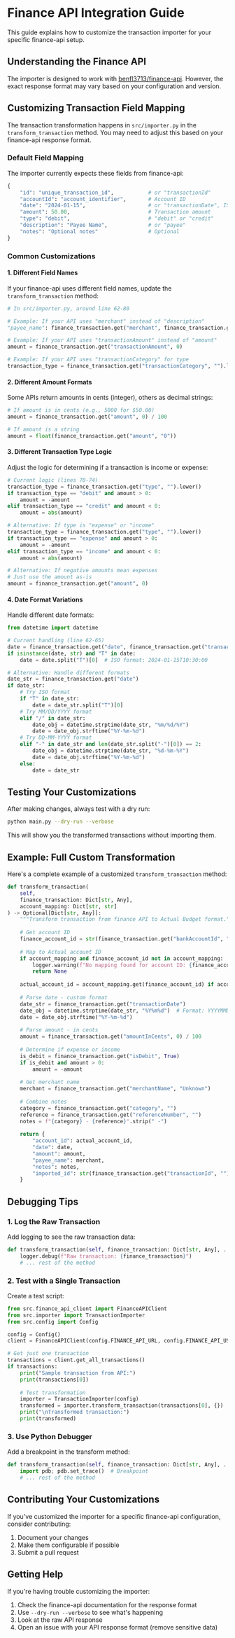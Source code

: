 # Finance API Integration Guide

This guide explains how to customize the transaction importer for your specific finance-api setup.

## Understanding the Finance API

The importer is designed to work with [benfl3713/finance-api](https://github.com/benfl3713/finance-api). However, the exact response format may vary based on your configuration and version.

## Customizing Transaction Field Mapping

The transaction transformation happens in `src/importer.py` in the `transform_transaction` method. You may need to adjust this based on your finance-api response format.

### Default Field Mapping

The importer currently expects these fields from finance-api:

```python
{
    "id": "unique_transaction_id",           # or "transactionId"
    "accountId": "account_identifier",       # Account ID
    "date": "2024-01-15",                    # or "transactionDate", ISO format
    "amount": 50.00,                         # Transaction amount
    "type": "debit",                         # "debit" or "credit"
    "description": "Payee Name",             # or "payee"
    "notes": "Optional notes"                # Optional
}
```

### Common Customizations

#### 1. Different Field Names

If your finance-api uses different field names, update the `transform_transaction` method:

```python
# In src/importer.py, around line 62-80

# Example: If your API uses "merchant" instead of "description"
"payee_name": finance_transaction.get("merchant", finance_transaction.get("description", "Unknown")),

# Example: If your API uses "transactionAmount" instead of "amount"
amount = finance_transaction.get("transactionAmount", 0)

# Example: If your API uses "transactionCategory" for type
transaction_type = finance_transaction.get("transactionCategory", "").lower()
```

#### 2. Different Amount Formats

Some APIs return amounts in cents (integer), others as decimal strings:

```python
# If amount is in cents (e.g., 5000 for $50.00)
amount = finance_transaction.get("amount", 0) / 100

# If amount is a string
amount = float(finance_transaction.get("amount", "0"))
```

#### 3. Different Transaction Type Logic

Adjust the logic for determining if a transaction is income or expense:

```python
# Current logic (lines 70-74)
transaction_type = finance_transaction.get("type", "").lower()
if transaction_type == "debit" and amount > 0:
    amount = -amount
elif transaction_type == "credit" and amount < 0:
    amount = abs(amount)

# Alternative: If type is "expense" or "income"
transaction_type = finance_transaction.get("type", "").lower()
if transaction_type == "expense" and amount > 0:
    amount = -amount
elif transaction_type == "income" and amount < 0:
    amount = abs(amount)

# Alternative: If negative amounts mean expenses
# Just use the amount as-is
amount = finance_transaction.get("amount", 0)
```

#### 4. Date Format Variations

Handle different date formats:

```python
from datetime import datetime

# Current handling (line 62-65)
date = finance_transaction.get("date", finance_transaction.get("transactionDate"))
if isinstance(date, str) and "T" in date:
    date = date.split("T")[0]  # ISO format: 2024-01-15T10:30:00

# Alternative: Handle different formats
date_str = finance_transaction.get("date")
if date_str:
    # Try ISO format
    if "T" in date_str:
        date = date_str.split("T")[0]
    # Try MM/DD/YYYY format
    elif "/" in date_str:
        date_obj = datetime.strptime(date_str, "%m/%d/%Y")
        date = date_obj.strftime("%Y-%m-%d")
    # Try DD-MM-YYYY format
    elif "-" in date_str and len(date_str.split("-")[0]) == 2:
        date_obj = datetime.strptime(date_str, "%d-%m-%Y")
        date = date_obj.strftime("%Y-%m-%d")
    else:
        date = date_str
```

## Testing Your Customizations

After making changes, always test with a dry run:

```bash
python main.py --dry-run --verbose
```

This will show you the transformed transactions without importing them.

## Example: Full Custom Transformation

Here's a complete example of a customized `transform_transaction` method:

```python
def transform_transaction(
    self,
    finance_transaction: Dict[str, Any],
    account_mapping: Dict[str, str]
) -> Optional[Dict[str, Any]]:
    """Transform transaction from finance API to Actual Budget format."""
    
    # Get account ID
    finance_account_id = str(finance_transaction.get("bankAccountId", ""))
    
    # Map to Actual account ID
    if account_mapping and finance_account_id not in account_mapping:
        logger.warning(f"No mapping found for account ID: {finance_account_id}")
        return None
    
    actual_account_id = account_mapping.get(finance_account_id) if account_mapping else finance_account_id
    
    # Parse date - custom format
    date_str = finance_transaction.get("transactionDate")
    date_obj = datetime.strptime(date_str, "%Y%m%d")  # Format: YYYYMMDD
    date = date_obj.strftime("%Y-%m-%d")
    
    # Parse amount - in cents
    amount = finance_transaction.get("amountInCents", 0) / 100
    
    # Determine if expense or income
    is_debit = finance_transaction.get("isDebit", True)
    if is_debit and amount > 0:
        amount = -amount
    
    # Get merchant name
    merchant = finance_transaction.get("merchantName", "Unknown")
    
    # Combine notes
    category = finance_transaction.get("category", "")
    reference = finance_transaction.get("referenceNumber", "")
    notes = f"{category} - {reference}".strip(" -")
    
    return {
        "account_id": actual_account_id,
        "date": date,
        "amount": amount,
        "payee_name": merchant,
        "notes": notes,
        "imported_id": str(finance_transaction.get("transactionId", ""))
    }
```

## Debugging Tips

### 1. Log the Raw Transaction

Add logging to see the raw transaction data:

```python
def transform_transaction(self, finance_transaction: Dict[str, Any], ...):
    logger.debug(f"Raw transaction: {finance_transaction}")
    # ... rest of the method
```

### 2. Test with a Single Transaction

Create a test script:

```python
from src.finance_api_client import FinanceAPIClient
from src.importer import TransactionImporter
from src.config import Config

config = Config()
client = FinanceAPIClient(config.FINANCE_API_URL, config.FINANCE_API_USERNAME, config.FINANCE_API_PASSWORD)

# Get just one transaction
transactions = client.get_all_transactions()
if transactions:
    print("Sample transaction from API:")
    print(transactions[0])
    
    # Test transformation
    importer = TransactionImporter(config)
    transformed = importer.transform_transaction(transactions[0], {})
    print("\nTransformed transaction:")
    print(transformed)
```

### 3. Use Python Debugger

Add a breakpoint in the transform method:

```python
def transform_transaction(self, finance_transaction: Dict[str, Any], ...):
    import pdb; pdb.set_trace()  # Breakpoint
    # ... rest of the method
```

## Contributing Your Customizations

If you've customized the importer for a specific finance-api configuration, consider contributing:

1. Document your changes
2. Make them configurable if possible
3. Submit a pull request

## Getting Help

If you're having trouble customizing the importer:

1. Check the finance-api documentation for the response format
2. Use `--dry-run --verbose` to see what's happening
3. Look at the raw API response
4. Open an issue with your API response format (remove sensitive data)
